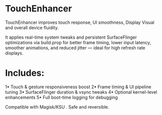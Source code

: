 # TouchEnhancer

TouchEnhancer improves touch response, UI smoothness, Display Visual and overall device fluidity.

It applies real-time system tweaks and persistent SurfaceFlinger optimizations via build.prop for better frame timing, lower input latency, smoother animations, and reduced jitter — ideal for high refresh rate displays.

# Includes:
1• Touch & gesture responsiveness boost
2• Frame timing & UI pipeline tuning
3• SurfaceFlinger duration & vsync tweaks
4• Optional kernel-level enhancements
5• Full boot-time logging for debugging

Compatible with Magisk/KSU . Safe and reversible.
